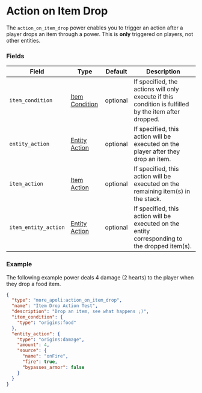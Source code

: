# Action on Item Drop

The `action_on_item_drop` power enables you to trigger an action after a
player drops an item through a power. This is **only** triggered on players,
not other entities.

### Fields

| Field                | Type                                                                                | Default  | Description                                                                                           |
|----------------------|-------------------------------------------------------------------------------------|----------|-------------------------------------------------------------------------------------------------------|
| `item_condition`     | [Item Condition](https://origin.readthedocs.io/en/latest/item_condition_types)      | optional | If specified, the actions will only execute if this condition is fulfilled by the item after dropped. |
| `entity_action`      | [Entity Action](https://origins.readthedocs.io/en/latest/types/entity_action_types) | optional | If specified, this action will be executed on the player after they drop an item.                     |
| `item_action`        | [Item Action](https://origins.readthedocs.io/en/latest/types/item_action_types)     | optional | If specified, this action will be executed on the remaining item(s) in the stack.                     |
| `item_entity_action` | [Entity Action](https://origins.readthedocs.io/en/latest/types/entity_action_types) | optional | If specified, this action will be executed on the entity corresponding to the dropped item(s).        |

### Example

The following example power deals 4 damage (2 hearts) to the player when
they drop a food item.

```json
{
  "type": "more_apoli:action_on_item_drop",
  "name": "Item Drop Action Test",
  "description": "Drop an item, see what happens ;)",
  "item_condition": {
    "type": "origins:food"
  },
  "entity_action": {
    "type": "origins:damage",
    "amount": 4,
    "source": {
      "name": "onFire",
      "fire": true,
      "bypasses_armor": false
    }
  }
}
```